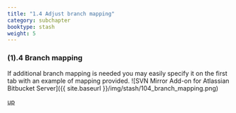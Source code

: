 ```yaml
---
title: "1.4 Adjust branch mapping"
category: subchapter
booktype: stash
weight: 5
---
```


###  (1).4 Branch mapping

If additional branch mapping is needed you may easily specify it on the first tab with an example of mapping provided.
![SVN Mirror Add-on for Atlassian Bitbucket Server]({{ site.baseurl }}/img/stash/104_branch_mapping.png)

[up](#up)